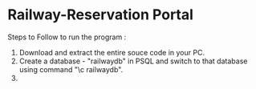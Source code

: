 # Railway-Reservation Portal

Steps to Follow to run the program :
1. Download and extract the entire souce code in your PC.
2. Create a database - "railwaydb" in PSQL and switch to that database using command "\c railwaydb".
3. 
